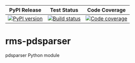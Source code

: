 | PyPI Release | Test Status | Code Coverage |
| ------------ | ----------- | ------------- |
| [![PyPI version](https://badge.fury.io/py/pdsparser.svg)](https://badge.fury.io/py/pdsparser) | [![Build status](https://img.shields.io/github/actions/workflow/status/SETI/rms-pdsparser/run-tests.yml?branch=master)](https://github.com/SETI/rms-pdsparser/actions) | [![Code coverage](https://img.shields.io/codecov/c/github/SETI/rms-pdsparser/main?logo=codecov)](https://codecov.io/gh/SETI/rms-pdsparser) |

# rms-pdsparser
pdsparser Python module
